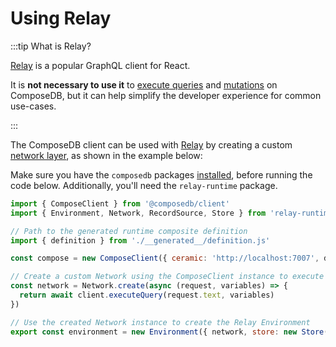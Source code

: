 # Using Relay

<head>
  <meta name="robots" content="noindex" />
  <meta name="googlebot" content="noindex" />
</head>

:::tip What is Relay?

[Relay](https://relay.dev/) is a popular GraphQL client for React.

It is **not necessary to use it** to [execute queries](queries.md) and [mutations](mutations.mdx) on ComposeDB, but it can help simplify the developer experience for common use-cases.

:::

The ComposeDB client can be used with [Relay](https://relay.dev/) by creating a custom [network layer](https://relay.dev/docs/guides/network-layer/), as shown in the example below:

Make sure you have the `composedb` packages [installed](../../installation.mdx), before running the code below. Additionally, you'll need the `relay-runtime` package.

```js
import { ComposeClient } from '@composedb/client'
import { Environment, Network, RecordSource, Store } from 'relay-runtime'

// Path to the generated runtime composite definition
import { definition } from './__generated__/definition.js'

const compose = new ComposeClient({ ceramic: 'http://localhost:7007', definition })

// Create a custom Network using the ComposeClient instance to execute operations
const network = Network.create(async (request, variables) => {
  return await client.executeQuery(request.text, variables)
})

// Use the created Network instance to create the Relay Environment
export const environment = new Environment({ network, store: new Store(new RecordSource()) })
```
